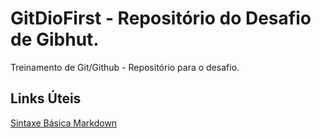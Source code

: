 # GitDioFirst - Repositório do Desafio de Gibhut.
Treinamento de  Git/Github - Repositório para o desafio.

## Links Úteis
[Sintaxe Básica Markdown](https://www.markdownguide.org/basic-syntax/)
